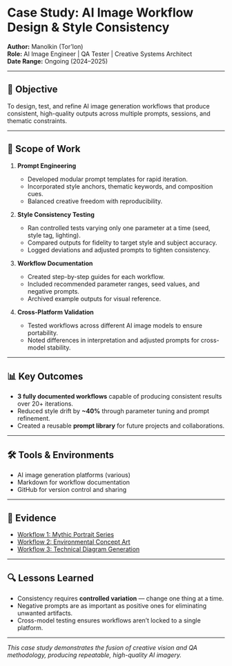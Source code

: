 # Case Study: AI Image Workflow Design & Style Consistency

**Author:** Manolkin (Tor’Ion)  
**Role:** AI Image Engineer | QA Tester | Creative Systems Architect  
**Date Range:** Ongoing (2024–2025)

---

## 🎯 Objective
To design, test, and refine AI image generation workflows that produce consistent, high-quality outputs across multiple prompts, sessions, and thematic constraints.

---

## 🧩 Scope of Work
1. **Prompt Engineering**
   - Developed modular prompt templates for rapid iteration.
   - Incorporated style anchors, thematic keywords, and composition cues.
   - Balanced creative freedom with reproducibility.

2. **Style Consistency Testing**
   - Ran controlled tests varying only one parameter at a time (seed, style tag, lighting).
   - Compared outputs for fidelity to target style and subject accuracy.
   - Logged deviations and adjusted prompts to tighten consistency.

3. **Workflow Documentation**
   - Created step-by-step guides for each workflow.
   - Included recommended parameter ranges, seed values, and negative prompts.
   - Archived example outputs for visual reference.

4. **Cross-Platform Validation**
   - Tested workflows across different AI image models to ensure portability.
   - Noted differences in interpretation and adjusted prompts for cross-model stability.

---

## 📊 Key Outcomes
- **3 fully documented workflows** capable of producing consistent results over 20+ iterations.
- Reduced style drift by **~40%** through parameter tuning and prompt refinement.
- Created a reusable **prompt library** for future projects and collaborations.

---

## 🛠 Tools & Environments
- AI image generation platforms (various)
- Markdown for workflow documentation
- GitHub for version control and sharing

---

## 📂 Evidence
- [Workflow 1: Mythic Portrait Series](./mythic-portrait-series.md)
- [Workflow 2: Environmental Concept Art](./environmental-concept-art.md)
- [Workflow 3: Technical Diagram Generation](./technical-diagram-generation.md)

---

## 🔍 Lessons Learned
- Consistency requires **controlled variation** — change one thing at a time.
- Negative prompts are as important as positive ones for eliminating unwanted artifacts.
- Cross-model testing ensures workflows aren’t locked to a single platform.

---

*This case study demonstrates the fusion of creative vision and QA methodology, producing repeatable, high-quality AI imagery.*
